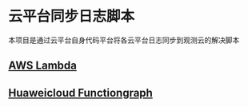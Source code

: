 # 云平台同步日志脚本

本项目是通过云平台自身代码平台将各云平台日志同步到观测云的解决脚本

## [AWS Lambda](./AWS-Lambda/aws-lambda-forward-introduce.md)

## [Huaweicloud Functiongraph](./Huaweicloud-Functiongraph/huaweicloud-functiongraph-forward-introduce.md)
